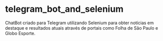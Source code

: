 # telegram_bot_and_selenium
ChatBot criado para Telegram utilizando Selenium para obter notícias em destaque e resultados atuais através de portais como Folha de São Paulo e Globo Esporte.
